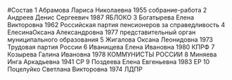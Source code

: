 #Состав
1 Абрамова Лариса Николаевна 1955 собрание-работа
2 Андреев Денис Сергеевич 1987 ЯБЛОКО
3 Богатырева Елена Викторовна 1962 Российская партия пенсионеров за справедливость
4 ЕлесинаОксана Александровна 1977 представительный орган муниципального образования
5 Жигалова Оксана Леонидовна 1973 Трудовая партия России
6 Иванищева Елена Ивановна 1980 КПРФ
7 Козырева Галина Ивановна 1978 КОММУНИСТЫ РОССИИ
8 Миняева Инга Аркадьевна 1941 СР
9 Поздеева Елена Евгеньевна 1983 ЕР
10 Поцелуйко Светлана Викторовна 1974 ЛДПР
